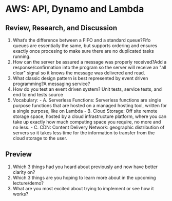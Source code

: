 # AWS: API, Dynamo and Lambda

## Review, Research, and Discussion
  1. What’s the difference between a FIFO and a standard queue?Fifo queues are essentially the same, but supports ordering and ensures exactly once procesing to make sure there are no duplicated tasks running.
  2. How can the server be assured a message was properly received?Add a response/confirmation into the program so the server will receive an "all clear" signal so it knows the message was delivered and read.
  3. What classic design pattern is best represented by event driven programming?A messaging service?
  4. How do you test an event driven system? Unit tests, service tests, and end to end tests source
  5. Vocabulary:
    - A. Serverless Functions: Serverless functions are single purpose functions that are hosted on a managed hosting tool, written for a single purpose, like on Lambda
    - B. Cloud Storage: Off site remote storage space, hosted by a cloud infrastructure platform, where you can take up exactly how much computing space you require, no more and no less.
    - C. CDN: Content Delivery Network: geographic distribution of servers so it takes less time for the information to transfer from the cloud storage to the user.
    
## Preview
  1. Which 3 things had you heard about previously and now have better clarity on?
  2. Which 3 things are you hoping to learn more about in the upcoming lecture/demo?
  3. What are you most excited about trying to implement or see how it works?








